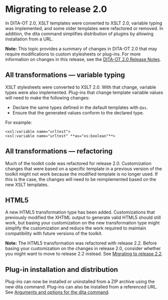 # Migrating to release 2.0

In DITA-OT 2.0, XSLT templates were converted to XSLT 2.0, variable typing was implemented, and some older templates were refactored or removed. In addition, the dita command simplifies distribution of plugins by allowing installation from a URL.

**Note:** This topic provides a summary of changes in DITA-OT 2.0 that may require modifications to custom stylesheets or plug-ins. For more information on changes in this release, see the [DITA-OT 2.0 Release Notes](https://www.dita-ot.org/2.0/readme/changes/rel2.0.html).

## All transformations — variable typing

XSLT stylesheets were converted to XSLT 2.0. With that change, variable types were also implemented. Plug-ins that change template variable values will need to make the following changes:

-   Declare the same types defined in the default templates with `@as`.
-   Ensure that the generated values conform to the declared type.

For example:

```language-xml
<xsl:variable name="urltest">
<xsl:variable name="urltest" **as="xs:boolean"**>
```

## All transformations — refactoring

Much of the toolkit code was refactored for release 2.0. Customization changes that were based on a specific template in a previous version of the toolkit might not work because the modified template is no longer used. If this is the case, the changes will need to be reimplemented based on the new XSLT templates.

## HTML5

A new HTML5 transformation type has been added. Customizations that previously modified the XHTML output to generate valid HTML5 should still work, but basing your customization on the new transformation type might simplify the customization and reduce the work required to maintain compatibility with future versions of the toolkit.

**Note:** The HTML5 transformation was refactored with release 2.2. Before basing your customization on the changes in release 2.0, consider whether you might want to move to release 2.2 instead. See [Migrating to release 2.2](migrating-to-2.2.md).

## Plug-in installation and distribution

Plug-ins can now be installed or uninstalled from a ZIP archive using the new dita command. Plug-ins can also be installed from a referenced URL. See [Arguments and options for the dita command](../parameters/dita-command-arguments.md).

